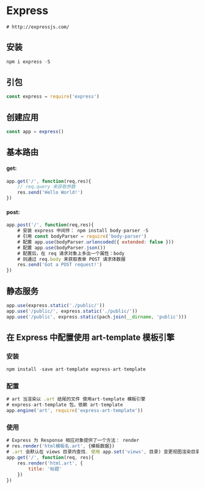 # Express

```shell
# http://expressjs.com/
```

## 安装

```js
npm i express -S
```

## 引包

```js
const express = require('express')
```

## 创建应用

```js
const app = express()
```

## 基本路由

#### get:

```js
app.get('/', function(req,res){
    // req.query 来获取参数
    res.send('Hello World!')
})
```

#### post:

```js
app.post('/', function(req,res){
    # 安装 express 中间件： npm install body-parser -S 
    # 引用 const bodyParser = require('body-parser')
    # 配置 app.use(bodyParser.urlencoded({ extended: false }))
    # 配置 app.use(bodyParser.json())
    # 配置后，在 req 请求对象上多出一个属性：body
    # 则通过 req.body 来获取表单 POST 请求体数据
    res.send('Got a POST request!')
})
```

## 静态服务

```js
app.use(express.static('./public/'))
app.use('/public/', express.static('./public/'))
app.use('/public', express.static(pach.join(__dirname, 'public')))
```

## 在 Express 中配置使用 art-template 模板引擎

### 安装

```js
npm install -save art-template express-art-template
```

### 配置

```js
# art 当渲染以 .art 结尾的文件 使用art-template 模板引擎
# express-art-template 包，依赖 art-template
app.engine('art', require('express-art-template'))
```

### 使用

```js
# Express 为 Response 相应对象提供了一个方法： render
# res.render('html模板名.art', {模板数据})
# .art 会默认在 views 目录内查找. 使用 app.set('views', 目录) 变更视图渲染目录
app.get('/', function(req, res){
    res.render('html.art', {
        title: '标题'
    })
})
```



